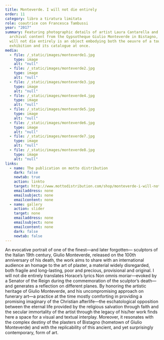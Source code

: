 ```yaml
---
title: Monteverde. I will not die entirely
order: 11
category: libro a tiratura limitata
role: coautrice con Francesca Tambussi
year: "2017"
summary: Featuring photographic details of artist Laura Cantarella and selected
  archival content from the Gypsotheque Giulio Monteverde in Bistagno, Italy, I
  will not die entirely is an object embodying both the oeuvre of a touring
  exhibition and its catalogue at once.
media:
  - file: /_static/images/monteverde1.jpg
    type: image
    alt: "null"
  - file: /_static/images/monteverde2.jpg
    type: image
    alt: "null"
  - file: /_static/images/monteverde3.jpg
    type: image
    alt: "null"
  - file: /_static/images/monteverde4.jpg
    type: image
    alt: "null"
  - file: /_static/images/monteverde5.jpg
    type: image
    alt: "null"
  - file: /_static/images/monteverde6.jpg
    type: image
    alt: "null"
  - file: /_static/images/monteverde7.jpg
    type: image
    alt: "null"
  - file: /_static/images/monteverde8.jpg
    type: image
    alt: "null"
links:
  - name: The publication on motto distribution
    dark: false
    newtab: true
    action: linkto
    target: http://www.mottodistribution.com/shop/monteverde-i-will-not-die-entirely-la-gipsoteca-giulio-monterverde-motto.html
    emailaddress: none
    emailsubject: none
    emailcontent: none
  - name: gallery
    action: slider
    target: none
    emailaddress: none
    emailsubject: none
    emailcontent: none
    dark: false
    newtab: false
---
```

An evocative portrait of one of the finest—and later forgotten— sculptors of the Italian 19th century, Giulio Monteverde, released on the 100th anniversary of his death, the work aims to share with an international audience an homage to the art of plaster, a material widely disregarded, both fragile and long-lasting, poor and precious, provisional and original.
I will not die entirely translates Horace’s lyrics Non omnis moriar—evoked by a Senator of the Reign during the commemoration of the sculptor’s death—and generates a reflection on different planes. By honoring the artistic heritage of Giulio Monteverde, and his uncompromising approach on funerary art—a practice at the time mostly comforting in providing a promising imaginary of the Christian afterlife—the eschatological opposition between the eternal life provided by the religious salvation through faith and the secular immortality of the artist through the legacy of his/her work finds here a space for a visual and textual interplay. Moreover, it resonates with the complex destiny of the plasters of Bistagno (hometown of Giulio Monteverde) and with the replicability of this ancient, and yet surprisingly contemporary, form of art.
